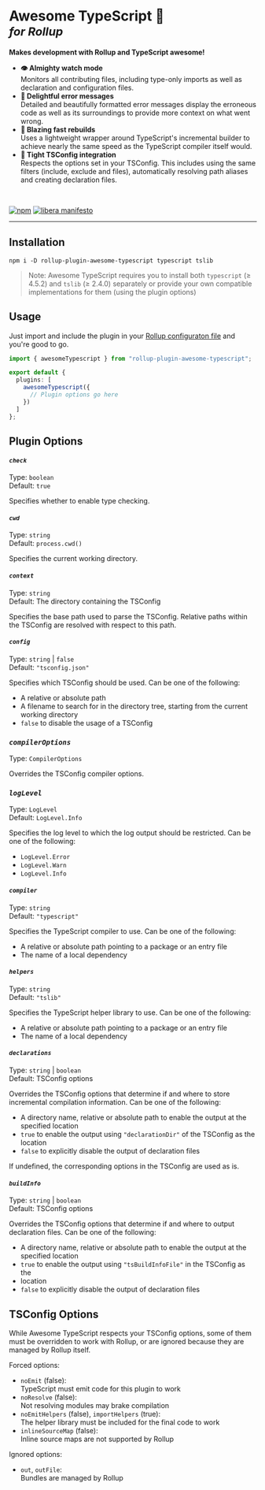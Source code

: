 <h1>
  Awesome TypeScript 🚀<br/>
  <sup><em>for Rollup</em></sup>
</h1>

**Makes development with Rollup and TypeScript awesome!**

- **👁️ Almighty watch mode**  
  Monitors all contributing files, including type-only imports as well as
  declaration and configuration files.
- **🦄 Delightful error messages**  
  Detailed and beautifully formatted error messages display the erroneous code
  as well as its surroundings to provide more context on what went wrong.
- **🏃 Blazing fast rebuilds**  
  Uses a lightweight wrapper around TypeScript's incremental builder to achieve
  nearly the same speed as the TypeScript compiler itself would.
- **🤝 Tight TSConfig integration**  
  Respects the options set in your TSConfig. This includes using the same
  filters (include, exclude and files), automatically resolving path aliases
  and creating declaration files.

<br>

[![npm](https://img.shields.io/npm/v/rollup-plugin-awesome-typescript)](https://npmjs.org/package/rollup-plugin-awesome-typescript)
[![libera manifesto](https://img.shields.io/badge/libera-manifesto-lightgrey.svg)](https://liberamanifesto.com)

---

## Installation

```
npm i -D rollup-plugin-awesome-typescript typescript tslib
```

> Note: Awesome TypeScript requires you to install both `typescript` (≥ 4.5.2)
> and `tslib` (≥ 2.4.0) separately or provide your own compatible
> implementations for them (using the plugin options)

## Usage

Just import and include the plugin in your
[Rollup configuraton file](https://www.rollupjs.org/guide/en/#configuration-files)
and you're good to go.

```typescript
import { awesomeTypescript } from "rollup-plugin-awesome-typescript";

export default {
  plugins: [
    awesomeTypescript({
      // Plugin options go here
    })
  ]
};
```

## Plugin Options

#### _`check`_

Type: `boolean`  
Default: `true`

Specifies whether to enable type checking.

#### _`cwd`_

Type: `string`  
Default: `process.cwd()`

Specifies the current working directory.

#### _`context`_

Type: `string`  
Default: The directory containing the TSConfig

Specifies the base path used to parse the TSConfig. Relative paths within the
TSConfig are resolved with respect to this path.

#### _`config`_

Type: `string` | `false`  
Default: `"tsconfig.json"`

Specifies which TSConfig should be used. Can be one of the following:

- A relative or absolute path
- A filename to search for in the directory tree, starting from the current
  working directory
- `false` to disable the usage of a TSConfig

### _`compilerOptions`_

Type: `CompilerOptions`

Overrides the TSConfig compiler options.

### _`logLevel`_

Type: `LogLevel`  
Default: `LogLevel.Info`

Specifies the log level to which the log output should be restricted. Can
be one of the following:

- `LogLevel.Error`
- `LogLevel.Warn`
- `LogLevel.Info`

#### _`compiler`_

Type: `string`  
Default: `"typescript"`

Specifies the TypeScript compiler to use. Can be one of the following:

- A relative or absolute path pointing to a package or an entry file
- The name of a local dependency

#### _`helpers`_

Type: `string`  
Default: `"tslib"`

Specifies the TypeScript helper library to use. Can be one of the
following:

- A relative or absolute path pointing to a package or an entry file
- The name of a local dependency

#### _`declarations`_

Type: `string` | `boolean`  
Default: TSConfig options

Overrides the TSConfig options that determine if and where to store
incremental compilation information. Can be one of the following:

- A directory name, relative or absolute path to enable the output at the
  specified location
- `true` to enable the output using `"declarationDir"` of the TSConfig as the
  location
- `false` to explicitly disable the output of declaration files

If undefined, the corresponding options in the TSConfig are used as is.

#### _`buildInfo`_

Type: `string` | `boolean`  
Default: TSConfig options

Overrides the TSConfig options that determine if and where to output
declaration files. Can be one of the following:

- A directory name, relative or absolute path to enable the output at the
  specified location
- `true` to enable the output using `"tsBuildInfoFile"` in the TSConfig as the
- location
- `false` to explicitly disable the output of declaration files

## TSConfig Options

While Awesome TypeScript respects your TSConfig options, some of them must be
overridden to work with Rollup, or are ignored because they are managed by
Rollup itself.

Forced options:

- `noEmit` (false):  
  TypeScript must emit code for this plugin to work
- `noResolve` (false):  
  Not resolving modules may brake compilation
- `noEmitHelpers` (false), `importHelpers` (true):  
  The helper library must be included for the final code to work
- `inlineSourceMap` (false):  
  Inline source maps are not supported by Rollup

Ignored options:

- `out`, `outFile`:  
  Bundles are managed by Rollup

